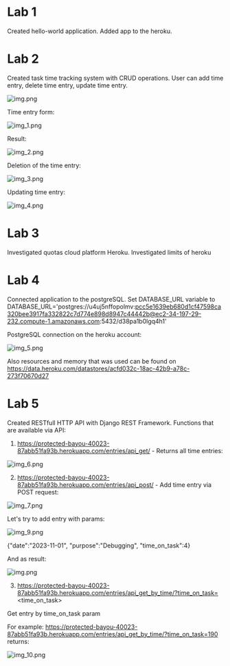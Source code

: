# Lab 1

Created hello-world application. Added app to the heroku.

# Lab 2

Created task time tracking system with CRUD operations. User can add time entry, delete time entry, update time
entry.

![img.png](images/img.png)

Time entry form:

![img_1.png](images/img_1.png)

Result:

![img_2.png](images/img_2.png)

Deletion of the time entry:

![img_3.png](images/img_3.png)

Updating time entry:

![img_4.png](images/img_4.png)

# Lab 3

Investigated quotas cloud platform Heroku. Investigated limits of heroku

# Lab 4

Connected application to the postgreSQL. Set DATABASE_URL variable to DATABASE_URL='postgres://u4uj5nffopolmv:pcc5e1639eb680d1cf47598ca320bee3917fa332822c7d774e898d8947c44442b@ec2-34-197-29-232.compute-1.amazonaws.com:5432/d38pa1b0lgq4h1'

PostgreSQL connection on the heroku account:

![img_5.png](images/img_5.png)

Also resources and memory that was used can be found on https://data.heroku.com/datastores/acfd032c-18ac-42b9-a78c-273f70670d27

# Lab 5

Created RESTfull HTTP API with Django REST Framework. Functions that are available via API:

1. https://protected-bayou-40023-87abb51fa93b.herokuapp.com/entries/api_get/ - Returns all time entries:

![img_6.png](images/img_6.png)

2. https://protected-bayou-40023-87abb51fa93b.herokuapp.com/entries/api_post/ - Add time entry via POST request:

![img_7.png](images/img_7.png)

Let's try to add entry with params:

![img_9.png](images/img_9.png)

{"date":"2023-11-01", "purpose":"Debugging", "time_on_task":4}

And as result:

![img.png](images/img.png)

3. https://protected-bayou-40023-87abb51fa93b.herokuapp.com/entries/api_get_by_time/?time_on_task=<time_on_task>

Get entry by time_on_task param

For example: https://protected-bayou-40023-87abb51fa93b.herokuapp.com/entries/api_get_by_time/?time_on_task=190 returns:

![img_10.png](images/img_10.png)

